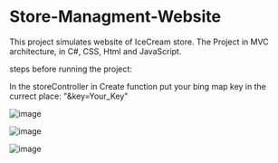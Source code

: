 # Store-Managment-Website
This project simulates website of IceCream store.
The Project in MVC architecture, in C#, CSS, Html
and JavaScript. 

steps before running the project:

In the storeController in Create function put your bing map key in the currect place: "&key=Your_Key"

![image](https://user-images.githubusercontent.com/72125926/126214595-5b29af09-8b8f-4da5-afb8-5624d906aa0d.png)

![image](https://user-images.githubusercontent.com/72125926/126214682-2ecf239d-7218-42dd-aca7-57325349eff7.png)

![image](https://user-images.githubusercontent.com/72125926/126214817-037bbe2b-286a-4392-9ecd-f108c2e9f501.png)




